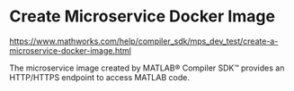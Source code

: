 # Create Microservice Docker Image

https://www.mathworks.com/help/compiler_sdk/mps_dev_test/create-a-microservice-docker-image.html

The microservice image created by MATLAB® Compiler SDK™ provides an HTTP/HTTPS endpoint to access MATLAB code.